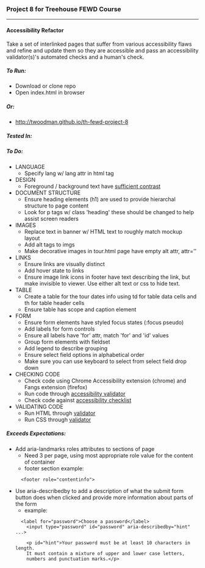 ### Project 8 for Treehouse FEWD Course
----

#### Accessibility Refactor

Take a set of interlinked pages that suffer from various accessibility
flaws and refine and update them so they are accessible and pass an accessibility
validator(s)'s automated checks and a human's check.


##### To Run:
- Download or clone repo
- Open index.html in browser


##### Or:
- http://twoodman.github.io/th-fewd-project-8


##### Tested In:


##### To Do:
- LANGUAGE
  - Specify lang w/ lang attr in html tag
- DESIGN
  - Foreground / background text have [sufficient contrast](http://leaverou.github.com/contrast-ratio/)
- DOCUMENT STRUCTURE
  - Ensure heading elements (h1) are used to provide hierarchal structure to page content
  - Look for p tags w/ class 'heading' these should be changed to help assist screen readers
- IMAGES
  - Replace text in banner w/ HTML text to roughly match mockup layout
  - Add alt tags to imgs
  - Make decorative images in tour.html page have empty alt attr, attr=''
- LINKS
  - Ensure links are visually distinct
  - Add hover state to links
  - Ensure image link icons in footer have text describing the link, but make invisible to viewer. Use either alt text or css to hide text.
- TABLE
  - Create a table for the tour dates info using td for table data cells and th for table header cells
  - Ensure table has scope and caption element
- FORM
  - Ensure form elements have styled focus states (:focus pseudo)
  - Add labels for form controls
  - Ensure all labels have 'for' attr, match 'for' and 'id' values
  - Group form elements with fieldset
  - Add legend to describe grouping
  - Ensure select field options in alphabetical order
  - Make sure you can use keyboard to select from select field drop down
- CHECKING CODE
  - Check code using Chrome Accessibility extension (chrome) and Fangs extension (firefox)
  - Run code through [accessibility validator](http://achecker.ca/checker/index.php#)
  - Check code against [accessibility checklist](http://a11yproject.com/checklist.html)
- VALIDATING CODE
  - Run HTML through [validator](https://validator.w3.org/#validate_by_input)
  - Run CSS through [validator](https://jigsaw.w3.org/css-validator/#validate_by_input)

##### Exceeds Expectations:
- Add aria-landmarks roles attributes to sections of page
  - Need 3 per page, using most appropriate role value for the content of container
  - footer section example:
  ```
    <footer role="contentinfo">
  ```
- Use aria-describedby to add a description of what the submit form button does when clicked and provide more information about parts of the form
  - example:
  ```
    <label for="password">Choose a password</label>
      <input type="password" id="password" aria-describedby="hint" ...>

      <p id="hint">Your password must be at least 10 characters in length.
      It must contain a mixture of upper and lower case letters,
      numbers and punctuation marks.</p>
  ```
